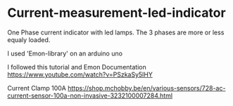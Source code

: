 # Current-measurement-led-indicator

One Phase current indicator with led lamps.
The 3 phases are more or less equaly loaded.

I used 'Emon-library' on an arduino uno

I followed this tutorial and Emon Documentation
https://www.youtube.com/watch?v=PSzkaSy5lHY

Current Clamp 100A
https://shop.mchobby.be/en/various-sensors/728-ac-current-sensor-100a-non-invasive-3232100007284.html
